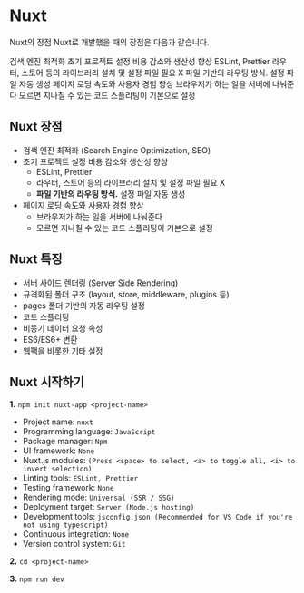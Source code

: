 # Nuxt

Nuxt의 장점
Nuxt로 개발했을 때의 장점은 다음과 같습니다.

검색 엔진 최적화
초기 프로젝트 설정 비용 감소와 생산성 향상
ESLint, Prettier
라우터, 스토어 등의 라이브러리 설치 및 설정 파일 필요 X
파일 기반의 라우팅 방식. 설정 파일 자동 생성
페이지 로딩 속도와 사용자 경험 향상
브라우저가 하는 일을 서버에 나눠준다
모르면 지나칠 수 있는 코드 스플리팅이 기본으로 설정

## Nuxt 장점
- 검색 엔진 최적화 (Search Engine Optimization, SEO)
- 초기 프로젝트 설정 비용 감소와 생산성 향상
  - ESLint, Prettier
  - 라우터, 스토어 등의 라이브러리 설치 및 설정 파일 필요 X
  - **파일 기반의 라우팅 방식.** 설정 파일 자동 생성
- 페이지 로딩 속도와 사용자 경험 향상
  - 브라우저가 하는 일을 서버에 나눠준다
  - 모르면 지나칠 수 있는 코드 스플리팅이 기본으로 설정

## Nuxt 특징
- 서버 사이드 렌더링 (Server Side Rendering)
- 규격화된 폴더 구조 (layout, store, middleware, plugins 등)
- pages 폴더 기반의 자동 라우팅 설정
- 코드 스플리팅
- 비동기 데이터 요청 속성
- ES6/ES6+ 변환
- 웹팩을 비롯한 기타 설정

## Nuxt 시작하기
**1.** `npm init nuxt-app <project-name>`
   - Project name: `nuxt`
   - Programming language: `JavaScript`
   - Package manager: `Npm`
   - UI framework: `None`
   - Nuxt.js modules: `(Press <space> to select, <a> to toggle all, <i> to invert selection)`
   - Linting tools: `ESLint, Prettier`
   - Testing framework: `None`
   - Rendering mode: `Universal (SSR / SSG)`
   - Deployment target: `Server (Node.js hosting)`
   - Development tools: `jsconfig.json (Recommended for VS Code if you're not using typescript)`
   - Continuous integration: `None`
   - Version control system: `Git`

**2.** `cd <project-name>`

**3.** `npm run dev`